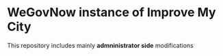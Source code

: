 # WeGovNow instance of Improve My City

This repository includes mainly **admninistrator side** modifications
